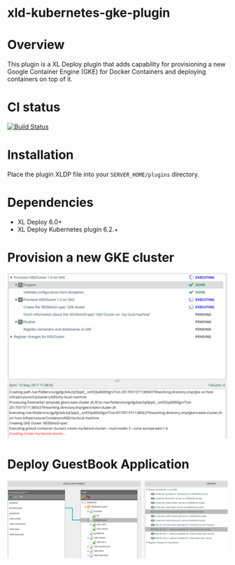 # xld-kubernetes-gke-plugin

# Overview #

This plugin is a XL Deploy plugin that adds capability for provisioning a new Google Container Engine (GKE) for Docker Containers and deploying containers on top of it.

# CI status #

[![Build Status][xld-kubernetes-gke-plugin-travis-image]][xld-kubernetes-gke-plugin-travis-url]

[xld-kubernetes-gke-plugin-travis-image]: https://travis-ci.org/xebialabs-community/xld-kubernetes-gke-plugin.svg?branch=master
[xld-kubernetes-gke-plugin-travis-url]: https://travis-ci.org/xebialabs-community/xld-kubernetes-gke-plugin

# Installation #

Place the plugin XLDP file into your `SERVER_HOME/plugins` directory.

# Dependencies

* XL Deploy 6.0+
* XL Deploy Kubernetes plugin 6.2.+


# Provision a new GKE cluster
![Provision a new GKE cluster](images/provision-gke-cluster-2.png)

# Deploy GuestBook Application
![Deploy GuestBook Application](images/deploy-gke-guestbook.png)

